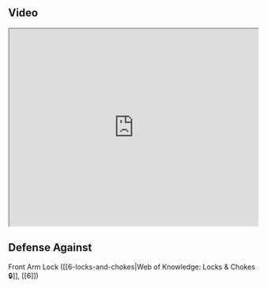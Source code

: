 ## Video

<iframe src="https://www.youtube.com/embed/9HGyEm4YE_0?start=688" width="100%" height="400"></iframe>

## Defense Against

Front Arm Lock ([[6-locks-and-chokes|Web of Knowledge: Locks & Chokes 🔒]], [[6]])